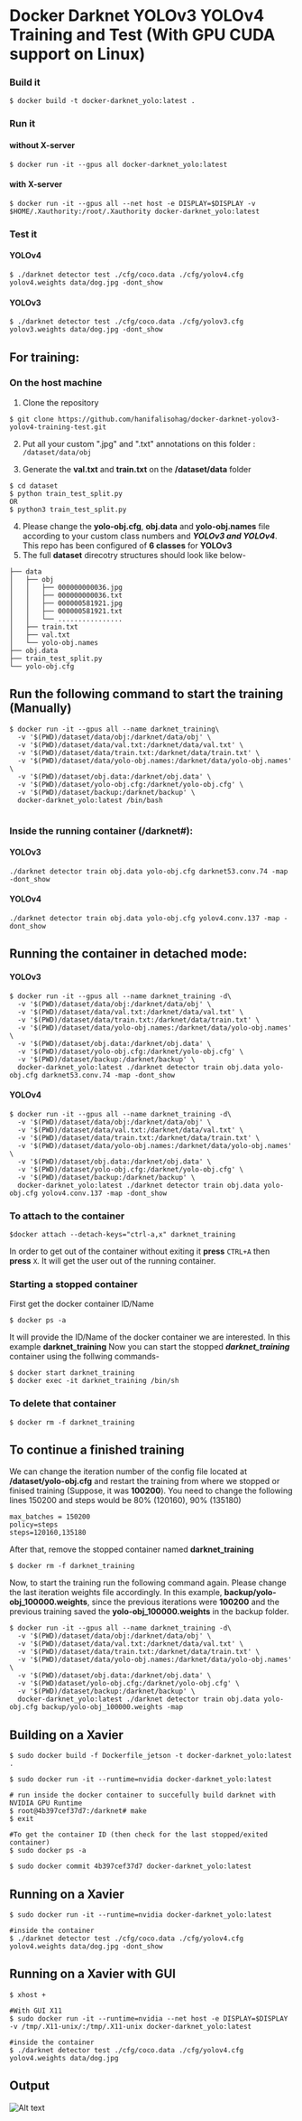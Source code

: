# Docker Darknet YOLOv3 YOLOv4 Training and Test (With GPU CUDA support on Linux)

### Build it
```
$ docker build -t docker-darknet_yolo:latest .
```

### Run it

#### without X-server
```
$ docker run -it --gpus all docker-darknet_yolo:latest
```
#### with X-server
```
$ docker run -it --gpus all --net host -e DISPLAY=$DISPLAY -v $HOME/.Xauthority:/root/.Xauthority docker-darknet_yolo:latest
```


### Test it
#### YOLOv4
```
$ ./darknet detector test ./cfg/coco.data ./cfg/yolov4.cfg yolov4.weights data/dog.jpg -dont_show
```
#### YOLOv3
```
$ ./darknet detector test ./cfg/coco.data ./cfg/yolov3.cfg yolov3.weights data/dog.jpg -dont_show
```

## For training:
  
### On the host machine
1. Clone the repository 
```
$ git clone https://github.com/hanifalisohag/docker-darknet-yolov3-yolov4-training-test.git
```
2. Put all your custom ".jpg" and ".txt" annotations on this folder : `/dataset/data/obj`

3. Generate the **val.txt** and **train.txt** on the **/dataset/data** folder 
``` 
$ cd dataset
$ python train_test_split.py
OR
$ python3 train_test_split.py
```
4. Please change the **yolo-obj.cfg**, **obj.data** and **yolo-obj.names** file according to your custom class numbers and ***YOLOv3 and YOLOv4***. This repo has been configured of **6 classes** for **YOLOv3**
5. The full **dataset** direcotry structures should look like below-
```
├── data
│   ├── obj
│   │   ├── 000000000036.jpg
│   │   ├── 000000000036.txt
│   │   ├── 000000581921.jpg
│   │   ├── 000000581921.txt
│   │   └── ................
│   ├── train.txt
│   ├── val.txt
│   └── yolo-obj.names
├── obj.data
├── train_test_split.py
└── yolo-obj.cfg
```
## Run the following command to start the training (Manually)
```
$ docker run -it --gpus all --name darknet_training\
  -v '$(PWD)/dataset/data/obj:/darknet/data/obj' \
  -v '$(PWD)/dataset/data/val.txt:/darknet/data/val.txt' \
  -v '$(PWD)/dataset/data/train.txt:/darknet/data/train.txt' \
  -v '$(PWD)/dataset/data/yolo-obj.names:/darknet/data/yolo-obj.names' \
  -v '$(PWD)/dataset/obj.data:/darknet/obj.data' \
  -v '$(PWD)/dataset/yolo-obj.cfg:/darknet/yolo-obj.cfg' \
  -v '$(PWD)/dataset/backup:/darknet/backup' \
  docker-darknet_yolo:latest /bin/bash
  
```  
### Inside the running container (/darknet#):
#### YOLOv3
```
./darknet detector train obj.data yolo-obj.cfg darknet53.conv.74 -map -dont_show
```
#### YOLOv4
```
./darknet detector train obj.data yolo-obj.cfg yolov4.conv.137 -map -dont_show
```
## Running the container in detached mode:
#### YOLOv3
```
$ docker run -it --gpus all --name darknet_training -d\
  -v '$(PWD)/dataset/data/obj:/darknet/data/obj' \
  -v '$(PWD)/dataset/data/val.txt:/darknet/data/val.txt' \
  -v '$(PWD)/dataset/data/train.txt:/darknet/data/train.txt' \
  -v '$(PWD)/dataset/data/yolo-obj.names:/darknet/data/yolo-obj.names' \
  -v '$(PWD)/dataset/obj.data:/darknet/obj.data' \
  -v '$(PWD)/dataset/yolo-obj.cfg:/darknet/yolo-obj.cfg' \
  -v '$(PWD)/dataset/backup:/darknet/backup' \
  docker-darknet_yolo:latest ./darknet detector train obj.data yolo-obj.cfg darknet53.conv.74 -map -dont_show
```

#### YOLOv4
```
$ docker run -it --gpus all --name darknet_training -d\
  -v '$(PWD)/dataset/data/obj:/darknet/data/obj' \
  -v '$(PWD)/dataset/data/val.txt:/darknet/data/val.txt' \
  -v '$(PWD)/dataset/data/train.txt:/darknet/data/train.txt' \
  -v '$(PWD)/dataset/data/yolo-obj.names:/darknet/data/yolo-obj.names' \
  -v '$(PWD)/dataset/obj.data:/darknet/obj.data' \
  -v '$(PWD)/dataset/yolo-obj.cfg:/darknet/yolo-obj.cfg' \
  -v '$(PWD)/dataset/backup:/darknet/backup' \
  docker-darknet_yolo:latest ./darknet detector train obj.data yolo-obj.cfg yolov4.conv.137 -map -dont_show
```

### To attach to the container
```
$docker attach --detach-keys="ctrl-a,x" darknet_training
```
In order to get out of the container without exiting it **press** `CTRL+A` then **press** `X`. It will get the user out of the running container.



### Starting a stopped container
First get the docker container ID/Name
```
$ docker ps -a
```
It will provide the ID/Name of the docker container we are interested. In this example **darknet_training**
Now you can start the stopped ***darknet_training*** container using the follwing commands-
```
$ docker start darknet_training
$ docker exec -it darknet_training /bin/sh
```

### To delete that container 
```
$ docker rm -f darknet_training
```

## To continue a finished training
We can change the iteration number of the config file located at **/dataset/yolo-obj.cfg** and restart the training from where we stopped or finised training (Suppose, it was **100200**). You need to change the following lines 150200 and steps would be 80% (120160), 90% (135180)

```
max_batches = 150200
policy=steps
steps=120160,135180
````

After that, remove the stopped container named **darknet_training**
```
$ docker rm -f darknet_training
```

Now, to start the training run the following command again. Please change the last iteration weights file accordingly. In this example, **backup/yolo-obj_100000.weights**, since the previous iterations were **100200** and the previous training saved the **yolo-obj_100000.weights** in the backup folder.

```
$ docker run -it --gpus all --name darknet_training -d\
  -v '$(PWD)/dataset/data/obj:/darknet/data/obj' \
  -v '$(PWD)/dataset/data/val.txt:/darknet/data/val.txt' \
  -v '$(PWD)/dataset/data/train.txt:/darknet/data/train.txt' \
  -v '$(PWD)/dataset/data/yolo-obj.names:/darknet/data/yolo-obj.names' \
  -v '$(PWD)/dataset/obj.data:/darknet/obj.data' \
  -v '$(PWD)dataset/yolo-obj.cfg:/darknet/yolo-obj.cfg' \
  -v '$(PWD)/dataset/backup:/darknet/backup' \
  docker-darknet_yolo:latest ./darknet detector train obj.data yolo-obj.cfg backup/yolo-obj_100000.weights -map
```

## Building on a Xavier

```
$ sudo docker build -f Dockerfile_jetson -t docker-darknet_yolo:latest .

$ sudo docker run -it --runtime=nvidia docker-darknet_yolo:latest

# run inside the docker container to succefully build darknet with NVIDIA GPU Runtime
$ root@4b397cef37d7:/darknet# make
$ exit

#To get the container ID (then check for the last stopped/exited container)
$ sudo docker ps -a

$ sudo docker commit 4b397cef37d7 docker-darknet_yolo:latest
```

## Running on a Xavier
```
$ sudo docker run -it --runtime=nvidia docker-darknet_yolo:latest

#inside the container
$ ./darknet detector test ./cfg/coco.data ./cfg/yolov4.cfg yolov4.weights data/dog.jpg -dont_show
```

## Running on a Xavier with GUI

```
$ xhost +

#With GUI X11
$ sudo docker run -it --runtime=nvidia --net host -e DISPLAY=$DISPLAY -v /tmp/.X11-unix/:/tmp/.X11-unix docker-darknet_yolo:latest

#inside the container
$ ./darknet detector test ./cfg/coco.data ./cfg/yolov4.cfg yolov4.weights data/dog.jpg

```

## Output

![Alt text](results.jpg?raw=true "After running in docker")
